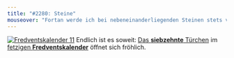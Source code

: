 ```yaml
---
title: "#2280: Steine"
mouseover: "Fortan werde ich bei nebeneinanderliegenden Steinen stets vermuten, dass sie sich küssen."
---
```


<a href="http://www.fonflatter.de/der-fetzige-fredventskalender-2011/" title="Fredventskalender 11"><img src="http://www.fonflatter.de/adv11/fredventskalender_banner.png" alt="Fredventskalender 11" /></a>
Endlich ist es soweit: <a href="http://www.fonflatter.de/2011/12/17/das-17-turchen" title="Fredventskalender 2011">Das <strong>siebzehnte</strong> Türchen</a> im <a href="http://www.fonflatter.de/der-fetzige-fredventskalender-2011/" title="Fredventskalender 2011">fetzigen <strong>Fredventskalender</strong></a> öffnet sich fröhlich.
